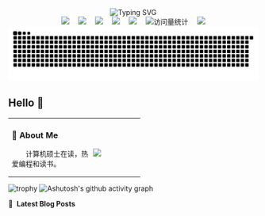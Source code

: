 <div align="center">
  <!-- dynamic typing effect 动态打字效果 -->
  <img src="https://readme-typing-svg.demolab.com/?lines=Always+Stay+Curious&center=true&font_size=80" alt="Typing SVG" />

  <!-- profile logo 个人资料徽标 -->
  <div>
    <a href="https://x.com/HZhangting"><img src="https://img.shields.io/badge/Twitter-推特-blue" /></a>&emsp;
    <a href="https://www.youtube.com/channel/UCZFnqiae-NLdu-4uJJZscQg"><img src="https://img.shields.io/badge/YouTube-油管-c32136" /></a>&emsp;
    <a href="https://www.zhihu.com/people/wu-wang-wo-24-38"><img src="https://img.shields.io/badge/Website-博客-8c36db" /></a>&emsp;
    <a href="https://cdn.nlark.com/yuque/0/2025/jpeg/28454971/1748338566646-6d4c827a-074d-4cf6-a864-6af9b515b2d5.jpeg"><img src="https://img.shields.io/badge/WeChat-微信-07c160" /></a>&emsp;
    <a href="https://space.bilibili.com/649312105?spm_id_from=333.33.0.0"><img src="https://img.shields.io/badge/Bilibili-B站-ff69b4" /></a>&emsp;
    <!-- visitor -->
    <img src="https://komarev.com/ghpvc/?username=zhangting-hit&label=Views&color=orange&style=flat" alt="访问量统计" />&emsp;
    <!-- wakatime -->    
    <a href="https://wakatime.com/@zhangting-hit"><img src="https://wakatime.com/badge/user/42d0678c-368b-448b-9a77-5d21c5b55352.svg" /></a>
  
  </div>
  <!-- 贪吃蛇代码贡献图 -->
  <picture>
    <source media="(prefers-color-scheme: dark)" srcset="https://raw.githubusercontent.com/zhangting-hit/zhangting-hit/output/github-contribution-grid-snake-dark.svg">
    <source media="(prefers-color-scheme: light)" srcset="https://raw.githubusercontent.com/zhangting-hit/zhangting-hit/output/github-contribution-grid-snake.svg">
    <img alt="github contribution grid snake animation" src="https://raw.githubusercontent.com/zhangting-hit/zhangting-hit/output/github-contribution-grid-snake.svg">
  </picture>
</div>

## Hello 👋
<!--
**zhangting-hit/zhangting-hit** is a ✨ _special_ ✨ repository because its `README.md` (this file) appears on your GitHub profile.

Here are some ideas to get you started:

- 🔭 I’m currently working on ...
- 🌱 I’m currently learning ...
- 👯 I’m looking to collaborate on ...
- 🤔 I’m looking for help with ...
- 💬 Ask me about ...
- 📫 How to reach me: ...
- 😄 Pronouns: ...
- ⚡ Fun fact: ...
-->


<table>
  
<tr><td>

### 🤺 About Me

<img align="right" width="88" src="https://cdn.jsdelivr.net/gh/sun0225SUN/sun0225SUN/assets/images/jobs.png" />

<p>&emsp;&emsp;计算机硕士在读，热爱编程和读书。</p>

</td></tr>


</table>

![trophy](https://github-profile-trophy.vercel.app/?username=zhangting-hit)
![Ashutosh's github activity graph](https://github-readme-activity-graph.vercel.app/graph?username=zhangting-hit)

📕 &nbsp;**Latest Blog Posts**
<!-- BLOG-POST-LIST:START -->
<!-- BLOG-POST-LIST:END -->






